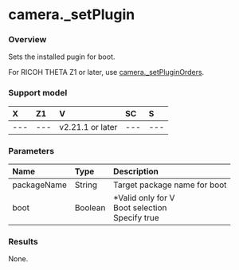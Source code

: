 # camera.\_setPlugin

### Overview

Sets the installed pugin for boot.

For RICOH THETA Z1 or later, use [camera.\_setPluginOrders](camera._set_plugin_orders.md).

### Support model

| X | Z1 | V | SC | S |
|:--|:--|:--|:--|:--|
| --- | --- | v2.21.1 or later | --- | --- |

### Parameters

| Name | Type | Description |
|:--|:--|:--|
| packageName | String | Target package name for boot |
| boot | Boolean | *Valid only for V<br>Boot selection<br>Specify true |

### Results

None.


